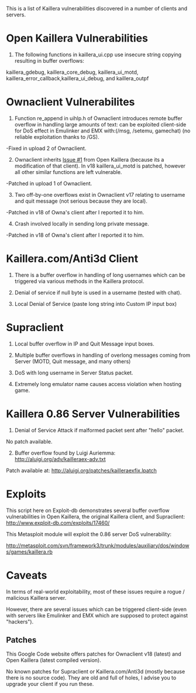 This is a list of Kaillera vulnerabilities discovered in a number of clients and servers.

# Open Kaillera Vulnerabilities #


1.  The following functions in kaillera\_ui.cpp use insecure string copying resulting in buffer overflows:

kaillera\_gdebug, kaillera\_core\_debug, kaillera\_ui\_motd, kaillera\_error\_callback,kaillera\_ui\_debug, and kaillera\_outpf

# Ownaclient Vulnerabilites #

1.  Function re\_append in uihlp.h of Ownaclient introduces remote buffer overflow in handling large amounts of text: can be exploited client-side for DoS effect in Emulinker and EMX  with:(/msg, /setemu, gamechat) (no reliable exploitation thanks to /GS).

-Fixed in upload 2 of Ownaclient.

2.  Ownaclient inherits [Issue #1](https://code.google.com/p/p2pkaillera/issues/detail?id=#1) from Open Kaillera (because its a modification of that client).  In v18 kaillera\_ui\_motd is patched, however all other similar functions are left vulnerable.

-Patched in upload 1 of Ownaclient.

3.  Two off-by-one overflows exist in Ownaclient v17 relating to username and quit message (not serious because they are local).

-Patched in v18 of Owna's client after I reported it to him.

4.  Crash involved locally in sending long private message.

-Patched in v18 of Owna's client after I reported it to him.

# Kaillera.com/Anti3d Client #

1.  There is a buffer overflow in handling of long usernames which can be triggered via various methods in the Kaillera protocol.

2.  Denial of service if null byte is used in a username (tested with chat).

3.  Local Denial of Service (paste long string into Custom IP input box)

# Supraclient #

1.  Local buffer overflow in IP and Quit Message input boxes.

2. Multiple buffer overflows in handling of overlong messages coming from Server (MOTD, Quit message, and many others)

3.  DoS with long username in Server Status packet.

4.  Extremely long emulator name causes access violation when hosting game.

# Kaillera 0.86 Server Vulnerabilities #

1.  Denial of Service Attack if malformed packet sent after "hello" packet.

No patch available.

2.  Buffer overflow found by Luigi Auriemma: http://aluigi.org/adv/kailleraex-adv.txt

Patch available at: http://aluigi.org/patches/kailleraexfix.lpatch


# Exploits #

This script here on Exploit-db demonstrates several buffer overflow vulnerabilities in Open Kaillera, the original Kaillera client, and Supraclient: http://www.exploit-db.com/exploits/17460/

This Metasploit module will exploit the 0.86 server DoS vulnerability:

http://metasploit.com/svn/framework3/trunk/modules/auxiliary/dos/windows/games/kaillera.rb

# Caveats #

In terms of real-world exploitability, most of these issues require a rogue / malicious Kaillera server.

However, there are several issues which can be triggered client-side (even with servers like Emulinker and EMX which are supposed to protect against "hackers").

## Patches ##

This Google Code website offers patches for Ownaclient v18 (latest) and Open Kaillera (latest compiled version).

No known patches for Supraclient or Kaillera.com/Anti3d (mostly because there is no source code).  They are old and full of holes, I advise you to upgrade your client if you run these.